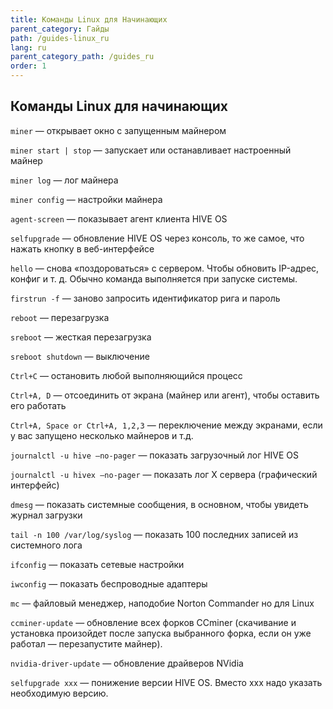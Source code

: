 ```yaml
---
title: Команды Linux для Начинающих
parent_category: Гайды
path: /guides-linux_ru
lang: ru
parent_category_path: /guides_ru
order: 1
---
```


## Команды Linux для начинающих
`miner` — открывает окно с запущенным майнером

`miner start | stop` — запускает или останавливает настроенный майнер

`miner log` — лог майнера

`miner config` — настройки майнера

`agent-screen` — показывает агент клиента HIVE OS

`selfupgrade` — обновление HIVE OS через консоль, то же самое, что нажать кнопку в веб-интерфейсе

`hello` — снова «поздороваться» с сервером. Чтобы обновить IP-адрес, конфиг и т. д. Обычно команда выполняется при запуске системы.

`firstrun -f` — заново запросить идентификатор рига и пароль

`reboot` — перезагрузка

`sreboot` — жесткая перезагрузка

`sreboot shutdown` — выключение

`Ctrl+C` — остановить любой выполняющийся процесс

`Ctrl+A, D` — отсоединить от экрана (майнер или агент), чтобы оставить его работать

`Ctrl+A, Space or Ctrl+A, 1,2,3` — переключение между экранами, если у вас запущено несколько майнеров и т.д.

`journalctl -u hive —no-pager` — показать загрузочный лог HIVE OS

`journalctl -u hivex —no-pager` — показать лог X сервера (графический интерфейс)

`dmesg` — показать системные сообщения, в основном, чтобы увидеть журнал загрузки

`tail -n 100 /var/log/syslog` — показать 100 последних записей из системного лога

`ifconfig` — показать сетевые настройки

`iwconfig` — показать беспроводные адаптеры

`mc` — файловый менеджер, наподобие Norton Commander но для Linux

`ccminer-update` — обновление всех форков CCminer (скачивание и установка произойдет после запуска выбранного форка, если он уже работал — перезапустите майнер).

`nvidia-driver-update` — обновление драйверов NVidia

`selfupgrade xxx` — понижение версии HIVE OS. Вместо ххх надо указать необходимую версию.
